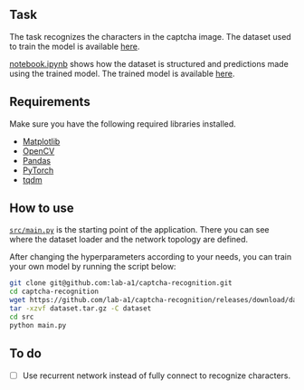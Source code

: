 ## Task

The task recognizes the characters in the captcha image. The dataset used to train the model is available [here](https://github.com/lab-a1/captcha-recognition/releases/tag/dataset).

[notebook.ipynb](notebook.ipynb) shows how the dataset is structured and predictions made using the trained model. The trained model is available [here](https://github.com/lab-a1/captcha-recognition/releases/tag/v0.0.1).

## Requirements

Make sure you have the following required libraries installed.

- [Matplotlib](https://github.com/matplotlib/matplotlib)
- [OpenCV](https://pypi.org/project/opencv-python)
- [Pandas](https://github.com/pandas-dev/pandas)
- [PyTorch](https://github.com/pytorch/pytorch)
- [tqdm](https://github.com/tqdm/tqdm)

## How to use

[`src/main.py`](src/main.py) is the starting point of the application. There you can see where the dataset loader and the network topology are defined.

After changing the hyperparameters according to your needs, you can train your own model by running the script below:

```bash
git clone git@github.com:lab-a1/captcha-recognition.git
cd captcha-recognition
wget https://github.com/lab-a1/captcha-recognition/releases/download/dataset/dataset.tar.gz -O dataset.tar.gz
tar -xzvf dataset.tar.gz -C dataset
cd src
python main.py
```

## To do

- [ ] Use recurrent network instead of fully connect to recognize characters.
